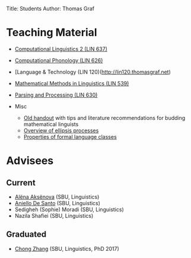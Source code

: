 Title: Students
Author: Thomas Graf

# Teaching Material

- [Computational Linguistics 2 (LIN 637)](http://lin637.thomasgraf.net)

- [Computational Phonology (LIN 626)](http://lin626.thomasgraf.net)

- [Language & Technology (LIN 120)(http://lin120.thomasgraf.net)

- [Mathematical Methods in Linguistics (LIN 539)](http://ln539.thomasgraf.net)

- [Parsing and Processing (LIN 630)](http://lin630.thomasgraf.net)

- Misc
    - [Old handout](../doc/teaching/mathling1/handout1.pdf) with tips and literature recommendations for budding mathematical linguists
    - [Overview of ellipsis processes](../doc/other/ellipsis.pdf)
    - [Properties of formal language classes](../doc/other/fltable.pdf)


# Advisees

## Current

- [Alëna Aksënova](http://www.aaksenova.com/) (SBU, Linguistics)
- [Aniello De Santo](https://aniellodesanto.github.io/about/) (SBU, Linguistics)
- Sedigheh (Sophie) Moradi (SBU, Linguistics)
- Nazila Shafiei (SBU, Linguistics)

## Graduated

- [Chong Zhang](https://www.linkedin.com/in/chong-zhang-85b95437) (SBU, Linguistics, PhD 2017)
